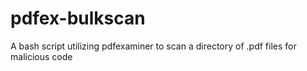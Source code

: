# pdfex-bulkscan
 A bash script utilizing pdfexaminer to scan a directory of .pdf files for malicious code
